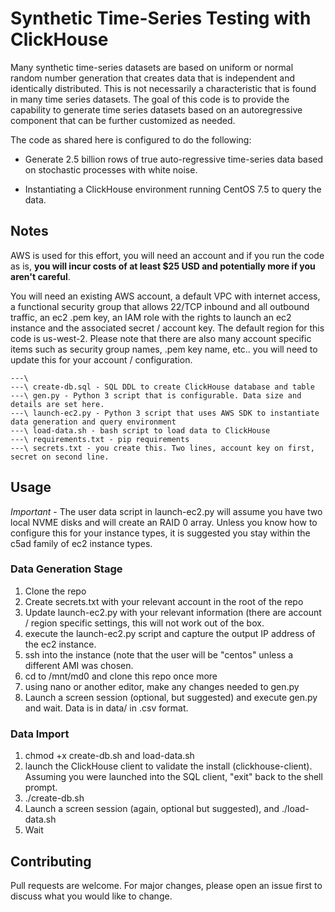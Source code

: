 # Synthetic Time-Series Testing with ClickHouse 

Many synthetic time-series datasets are based on uniform or normal random number generation that creates data that is independent and identically distributed. This is not necessarily a characteristic that is found in many time series datasets. The goal of this code is to provide the capability to generate time series datasets based on an autoregressive component that can be further customized as needed. 

The code as shared here is configured to do the following:

* Generate 2.5 billion rows of true auto-regressive time-series data based on stochastic processes with white noise. 

* Instantiating a ClickHouse environment running CentOS 7.5 to query the data.

## Notes

AWS is used for this effort, you will need an account and if you run the code as is, **you will incur costs of at least $25 USD and potentially more if you aren't careful**. 

You will need an existing AWS account, a default VPC with internet access, a functional security group that allows 22/TCP inbound and all outbound traffic, an ec2 .pem key, an IAM role with the rights to launch an ec2 instance and the associated secret / account key. The default region for this code is us-west-2. Please note that there are also many account specific items such as security group names, .pem key name, etc.. you will need to update this for your account / configuration.


```
---\
---\ create-db.sql - SQL DDL to create ClickHouse database and table
---\ gen.py - Python 3 script that is configurable. Data size and details are set here.
---\ launch-ec2.py - Python 3 script that uses AWS SDK to instantiate data generation and query environment
---\ load-data.sh - bash script to load data to ClickHouse
---\ requirements.txt - pip requirements
---\ secrets.txt - you create this. Two lines, account key on first, secret on second line.

```

## Usage
*Important* - The user data script in launch-ec2.py will assume you have two local NVME disks and will create an RAID 0 array. Unless you know how to configure this for your instance types, it is suggested you stay within the c5ad family of ec2 instance types. 

### Data Generation Stage
1. Clone the repo
2. Create secrets.txt with your relevant account in the root of the repo
3. Update launch-ec2.py with your relevant information (there are account / region specific settings, this will not work out of the box.
4. execute the launch-ec2.py script and capture the output IP address of the ec2 instance.
5. ssh into the instance (note that the user will be "centos" unless a different AMI was chosen.
6. cd to /mnt/md0 and clone this repo once more
7. using nano or another editor, make any changes needed to gen.py
8. Launch a screen session (optional, but suggested) and execute gen.py and wait. Data is in data/ in .csv format.

### Data Import
1. chmod +x create-db.sh and load-data.sh
2. launch the ClickHouse client to validate the install (clickhouse-client). Assuming you were launched into the SQL client, "exit" back to the shell prompt. 
3. ./create-db.sh
4. Launch a screen session (again, optional but suggested), and ./load-data.sh
5. Wait

## Contributing
Pull requests are welcome. For major changes, please open an issue first to discuss what you would like to change.

